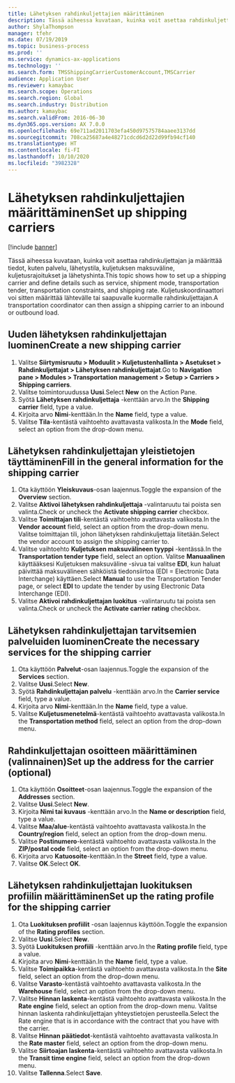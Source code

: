```yaml
---
title: Lähetyksen rahdinkuljettajien määrittäminen
description: Tässä aiheessa kuvataan, kuinka voit asettaa rahdinkuljettajan ja määrittää tiedot, kuten palvelu, lähetystila, kuljetuksen maksuväline, kuljetusrajoitukset ja lähetyshinta.
author: ShylaThompson
manager: tfehr
ms.date: 07/19/2019
ms.topic: business-process
ms.prod: ''
ms.service: dynamics-ax-applications
ms.technology: ''
ms.search.form: TMSShippingCarrierCustomerAccount,TMSCarrier
audience: Application User
ms.reviewer: kamaybac
ms.search.scope: Operations
ms.search.region: Global
ms.search.industry: Distribution
ms.author: kamaybac
ms.search.validFrom: 2016-06-30
ms.dyn365.ops.version: AX 7.0.0
ms.openlocfilehash: 69e711ad2011703efa450d97575784aaee3137dd
ms.sourcegitcommit: 708ca25687a4e48271cdcd6d2d22d99fb94cf140
ms.translationtype: HT
ms.contentlocale: fi-FI
ms.lasthandoff: 10/10/2020
ms.locfileid: "3982328"
---
```

# <a name="set-up-shipping-carriers"></a><span data-ttu-id="e4285-103">Lähetyksen rahdinkuljettajien määrittäminen</span><span class="sxs-lookup"><span data-stu-id="e4285-103">Set up shipping carriers</span></span>

[!include [banner](../../includes/banner.md)]

<span data-ttu-id="e4285-104">Tässä aiheessa kuvataan, kuinka voit asettaa rahdinkuljettajan ja määrittää tiedot, kuten palvelu, lähetystila, kuljetuksen maksuväline, kuljetusrajoitukset ja lähetyshinta.</span><span class="sxs-lookup"><span data-stu-id="e4285-104">This topic shows how to set up a shipping carrier and define details such as service, shipment mode, transportation tender, transportation constraints, and shipping rate.</span></span> <span data-ttu-id="e4285-105">Kuljetuskoordinaattori voi sitten määrittää lähtevälle tai saapuvalle kuormalle rahdinkuljettajan.</span><span class="sxs-lookup"><span data-stu-id="e4285-105">A transportation coordinator can then assign a shipping carrier to an inbound or outbound load.</span></span>


## <a name="create-a-new-shipping-carrier"></a><span data-ttu-id="e4285-106">Uuden lähetyksen rahdinkuljettajan luominen</span><span class="sxs-lookup"><span data-stu-id="e4285-106">Create a new shipping carrier</span></span>
1. <span data-ttu-id="e4285-107">Valitse **Siirtymisruutu > Moduulit > Kuljetustenhallinta > Asetukset > Rahdinkuljettajat > Lähetyksen rahdinkuljettajat**.</span><span class="sxs-lookup"><span data-stu-id="e4285-107">Go to **Navigation pane > Modules > Transportation management > Setup > Carriers > Shipping carriers**.</span></span>
2. <span data-ttu-id="e4285-108">Valitse toimintoruudussa **Uusi**.</span><span class="sxs-lookup"><span data-stu-id="e4285-108">Select **New** on the Action Pane.</span></span>
3. <span data-ttu-id="e4285-109">Syötä **Lähetyksen rahdinkuljettaja** -kenttään arvo.</span><span class="sxs-lookup"><span data-stu-id="e4285-109">In the **Shipping carrier** field, type a value.</span></span>
4. <span data-ttu-id="e4285-110">Kirjoita arvo **Nimi**-kenttään.</span><span class="sxs-lookup"><span data-stu-id="e4285-110">In the **Name** field, type a value.</span></span>
5. <span data-ttu-id="e4285-111">Valitse **Tila**-kentästä vaihtoehto avattavasta valikosta.</span><span class="sxs-lookup"><span data-stu-id="e4285-111">In the **Mode** field, select an option from the drop-down menu.</span></span>

## <a name="fill-in-the-general-information-for-the-shipping-carrier"></a><span data-ttu-id="e4285-112">Lähetyksen rahdinkuljettajan yleistietojen täyttäminen</span><span class="sxs-lookup"><span data-stu-id="e4285-112">Fill in the general information for the shipping carrier</span></span>
1. <span data-ttu-id="e4285-113">Ota käyttöön **Yleiskuvaus**-osan laajennus.</span><span class="sxs-lookup"><span data-stu-id="e4285-113">Toggle the expansion of the **Overview** section.</span></span>
2. <span data-ttu-id="e4285-114">Valitse **Aktivoi lähetyksen rahdinkuljettaja** -valintaruutu tai poista sen valinta.</span><span class="sxs-lookup"><span data-stu-id="e4285-114">Check or uncheck the **Activate shipping carrier** checkbox.</span></span>
3. <span data-ttu-id="e4285-115">Valitse **Toimittajan tili**-kentästä vaihtoehto avattavasta valikosta.</span><span class="sxs-lookup"><span data-stu-id="e4285-115">In the **Vendor account** field, select an option from the drop-down menu.</span></span> <span data-ttu-id="e4285-116">Valitse toimittajan tili, johon lähetyksen rahdinkuljettaja liitetään.</span><span class="sxs-lookup"><span data-stu-id="e4285-116">Select the vendor account to assign the shipping carrier to.</span></span>  
4. <span data-ttu-id="e4285-117">Valitse vaihtoehto **Kuljetuksen maksuvälineen tyyppi** -kentässä.</span><span class="sxs-lookup"><span data-stu-id="e4285-117">In the **Transportation tender type** field, select an option.</span></span> <span data-ttu-id="e4285-118">Valitse **Manuaalinen** käyttääksesi Kuljetuksen maksuväline -sivua tai valitse **EDI**, kun haluat päivittää maksuvälineen sähköistä tiedonsiirtoa (EDI = Electronic Data Interchange) käyttäen.</span><span class="sxs-lookup"><span data-stu-id="e4285-118">Select **Manual** to use the Transportation Tender page, or select **EDI** to update the tender by using Electronic Data Interchange (EDI).</span></span>  
5. <span data-ttu-id="e4285-119">Valitse **Aktivoi rahdinkuljettajan luokitus** -valintaruutu tai poista sen valinta.</span><span class="sxs-lookup"><span data-stu-id="e4285-119">Check or uncheck the **Activate carrier rating** checkbox.</span></span>

## <a name="create-the-necessary-services-for-the-shipping-carrier"></a><span data-ttu-id="e4285-120">Lähetyksen rahdinkuljettajan tarvitsemien palveluiden luominen</span><span class="sxs-lookup"><span data-stu-id="e4285-120">Create the necessary services for the shipping carrier</span></span>
1. <span data-ttu-id="e4285-121">Ota käyttöön **Palvelut**-osan laajennus.</span><span class="sxs-lookup"><span data-stu-id="e4285-121">Toggle the expansion of the **Services** section.</span></span>
2. <span data-ttu-id="e4285-122">Valitse **Uusi**.</span><span class="sxs-lookup"><span data-stu-id="e4285-122">Select **New**.</span></span>
3. <span data-ttu-id="e4285-123">Syötä **Rahdinkuljettajan palvelu** -kenttään arvo.</span><span class="sxs-lookup"><span data-stu-id="e4285-123">In the **Carrier service** field, type a value.</span></span>
4. <span data-ttu-id="e4285-124">Kirjoita arvo **Nimi**-kenttään.</span><span class="sxs-lookup"><span data-stu-id="e4285-124">In the **Name** field, type a value.</span></span>
5. <span data-ttu-id="e4285-125">Valitse **Kuljetusmenetelmä**-kentästä vaihtoehto avattavasta valikosta.</span><span class="sxs-lookup"><span data-stu-id="e4285-125">In the **Transportation method** field, select an option from the drop-down menu.</span></span>

## <a name="set-up-the-address-for-the-carrier-optional"></a><span data-ttu-id="e4285-126">Rahdinkuljettajan osoitteen määrittäminen (valinnainen)</span><span class="sxs-lookup"><span data-stu-id="e4285-126">Set up the address for the carrier (optional)</span></span>
1. <span data-ttu-id="e4285-127">Ota käyttöön **Osoitteet**-osan laajennus.</span><span class="sxs-lookup"><span data-stu-id="e4285-127">Toggle the expansion of the **Addresses** section.</span></span>
2. <span data-ttu-id="e4285-128">Valitse **Uusi**.</span><span class="sxs-lookup"><span data-stu-id="e4285-128">Select **New**.</span></span>
3. <span data-ttu-id="e4285-129">Kirjoita **Nimi tai kuvaus** -kenttään arvo.</span><span class="sxs-lookup"><span data-stu-id="e4285-129">In the **Name or description** field, type a value.</span></span>
4. <span data-ttu-id="e4285-130">Valitse **Maa/alue**-kentästä vaihtoehto avattavasta valikosta.</span><span class="sxs-lookup"><span data-stu-id="e4285-130">In the **Country/region** field, select an option from the drop-down menu.</span></span>
5. <span data-ttu-id="e4285-131">Valitse **Postinumero**-kentästä vaihtoehto avattavasta valikosta.</span><span class="sxs-lookup"><span data-stu-id="e4285-131">In the **ZIP/postal code** field, select an option from the drop-down menu.</span></span>
6. <span data-ttu-id="e4285-132">Kirjoita arvo **Katuosoite**-kenttään.</span><span class="sxs-lookup"><span data-stu-id="e4285-132">In the **Street** field, type a value.</span></span>
7. <span data-ttu-id="e4285-133">Valitse **OK**.</span><span class="sxs-lookup"><span data-stu-id="e4285-133">Select **OK**.</span></span>

## <a name="set-up-the-rating-profile-for-the-shipping-carrier"></a><span data-ttu-id="e4285-134">Lähetyksen rahdinkuljettajan luokituksen profiilin määrittäminen</span><span class="sxs-lookup"><span data-stu-id="e4285-134">Set up the rating profile for the shipping carrier</span></span>
1. <span data-ttu-id="e4285-135">Ota **Luokituksen profiilit** -osan laajennus käyttöön.</span><span class="sxs-lookup"><span data-stu-id="e4285-135">Toggle the expansion of the **Rating profiles** section.</span></span>
2. <span data-ttu-id="e4285-136">Valitse **Uusi**.</span><span class="sxs-lookup"><span data-stu-id="e4285-136">Select **New**.</span></span>
3. <span data-ttu-id="e4285-137">Syötä **Luokituksen profiili** -kenttään arvo.</span><span class="sxs-lookup"><span data-stu-id="e4285-137">In the **Rating profile** field, type a value.</span></span>
4. <span data-ttu-id="e4285-138">Kirjoita arvo **Nimi**-kenttään.</span><span class="sxs-lookup"><span data-stu-id="e4285-138">In the **Name** field, type a value.</span></span>
5. <span data-ttu-id="e4285-139">Valitse **Toimipaikka**-kentästä vaihtoehto avattavasta valikosta.</span><span class="sxs-lookup"><span data-stu-id="e4285-139">In the **Site** field, select an option from the drop-down menu.</span></span>
6. <span data-ttu-id="e4285-140">Valitse **Varasto**-kentästä vaihtoehto avattavasta valikosta.</span><span class="sxs-lookup"><span data-stu-id="e4285-140">In the **Warehouse** field, select an option from the drop-down menu.</span></span>
7. <span data-ttu-id="e4285-141">Valitse **Hinnan laskenta**-kentästä vaihtoehto avattavasta valikosta.</span><span class="sxs-lookup"><span data-stu-id="e4285-141">In the **Rate engine** field, select an option from the drop-down menu.</span></span> <span data-ttu-id="e4285-142">Valitse hinnan laskenta rahdinkuljettajan yhteystietojen perusteella.</span><span class="sxs-lookup"><span data-stu-id="e4285-142">Select the Rate engine that is in accordance with the contract that you have with the carrier.</span></span>  
8. <span data-ttu-id="e4285-143">Valitse **Hinnan päätiedot**-kentästä vaihtoehto avattavasta valikosta.</span><span class="sxs-lookup"><span data-stu-id="e4285-143">In the **Rate master** field, select an option from the drop-down menu.</span></span>
9. <span data-ttu-id="e4285-144">Valitse **Siirtoajan laskenta**-kentästä vaihtoehto avattavasta valikosta.</span><span class="sxs-lookup"><span data-stu-id="e4285-144">In the **Transit time engine** field, select an option from the drop-down menu.</span></span>
10. <span data-ttu-id="e4285-145">Valitse **Tallenna**.</span><span class="sxs-lookup"><span data-stu-id="e4285-145">Select **Save**.</span></span>

